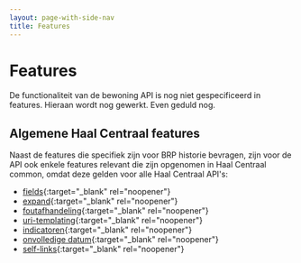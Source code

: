 ```yaml
---
layout: page-with-side-nav
title: Features
---
```

# Features
De functionaliteit van de bewoning API is nog niet gespecificeerd in features. Hieraan wordt nog gewerkt. Even geduld nog.

## Algemene Haal Centraal features
Naast de features die specifiek zijn voor BRP historie bevragen, zijn voor de API ook enkele features relevant die zijn opgenomen in Haal Centraal common, omdat deze gelden voor alle Haal Centraal API's:
- [fields](https://github.com/VNG-Realisatie/Haal-Centraal-common/blob/master/features/fields.feature){:target="_blank" rel="noopener"}
- [expand](https://github.com/VNG-Realisatie/Haal-Centraal-common/blob/master/features/fields.expand){:target="_blank" rel="noopener"}
- [foutafhandeling](https://github.com/VNG-Realisatie/Haal-Centraal-common/blob/master/features/foutafhandeling.feature){:target="_blank" rel="noopener"}
- [uri-templating](https://github.com/VNG-Realisatie/Haal-Centraal-common/blob/master/features/uri-templating.feature){:target="_blank" rel="noopener"}
- [indicatoren](https://github.com/VNG-Realisatie/Haal-Centraal-common/blob/master/features/indicatoren.feature){:target="_blank" rel="noopener"}
- [onvolledige datum](https://github.com/VNG-Realisatie/Haal-Centraal-common/blob/master/features/onvolledige_datum.feature){:target="_blank" rel="noopener"}
- [self-links](https://github.com/VNG-Realisatie/Haal-Centraal-common/blob/master/features/self-links.feature){:target="_blank" rel="noopener"}
